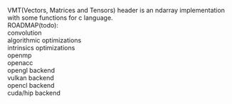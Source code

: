 VMT(Vectors, Matrices and Tensors) header is an ndarray implementation with some functions for c language. <br />
ROADMAP(todo): <br/>
  convolution <br />
  algorithmic optimizations <br/>
		intrinsics optimizations <br />
  openmp <br />
		openacc <br />
  opengl backend <br />
  vulkan backend <br />
  opencl backend <br />
		cuda/hip backend <br />